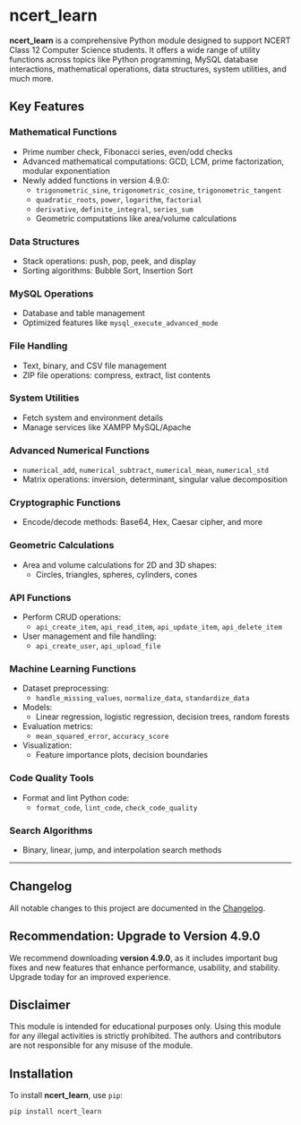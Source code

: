 # ncert_learn

**ncert_learn** is a comprehensive Python module designed to support NCERT Class 12 Computer Science students. It offers a wide range of utility functions across topics like Python programming, MySQL database interactions, mathematical operations, data structures, system utilities, and much more.

## Key Features

### **Mathematical Functions**
- Prime number check, Fibonacci series, even/odd checks
- Advanced mathematical computations: GCD, LCM, prime factorization, modular exponentiation
- Newly added functions in version 4.9.0:
  - `trigonometric_sine`, `trigonometric_cosine`, `trigonometric_tangent`
  - `quadratic_roots`, `power`, `logarithm`, `factorial`
  - `derivative`, `definite_integral`, `series_sum`
  - Geometric computations like area/volume calculations

### **Data Structures**
- Stack operations: push, pop, peek, and display
- Sorting algorithms: Bubble Sort, Insertion Sort

### **MySQL Operations**
- Database and table management
- Optimized features like `mysql_execute_advanced_mode`

### **File Handling**
- Text, binary, and CSV file management
- ZIP file operations: compress, extract, list contents

### **System Utilities**
- Fetch system and environment details
- Manage services like XAMPP MySQL/Apache

### **Advanced Numerical Functions**
- `numerical_add`, `numerical_subtract`, `numerical_mean`, `numerical_std`
- Matrix operations: inversion, determinant, singular value decomposition

### **Cryptographic Functions**
- Encode/decode methods: Base64, Hex, Caesar cipher, and more

### **Geometric Calculations**
- Area and volume calculations for 2D and 3D shapes:
  - Circles, triangles, spheres, cylinders, cones

### **API Functions**
- Perform CRUD operations:
  - `api_create_item`, `api_read_item`, `api_update_item`, `api_delete_item`
- User management and file handling:
  - `api_create_user`, `api_upload_file`

### **Machine Learning Functions**
- Dataset preprocessing:
  - `handle_missing_values`, `normalize_data`, `standardize_data`
- Models:
  - Linear regression, logistic regression, decision trees, random forests
- Evaluation metrics:
  - `mean_squared_error`, `accuracy_score`
- Visualization:
  - Feature importance plots, decision boundaries

### **Code Quality Tools**
- Format and lint Python code:
  - `format_code`, `lint_code`, `check_code_quality`

### **Search Algorithms**
- Binary, linear, jump, and interpolation search methods

---



## Changelog  

All notable changes to this project are documented in the [Changelog](CHANGELOG.md).  

## Recommendation: Upgrade to Version 4.9.0

We recommend downloading **version 4.9.0**, as it includes important bug fixes and new features that enhance performance, usability, and stability. Upgrade today for an improved experience.

## Disclaimer
This module is intended for educational purposes only. Using this module for any illegal activities is strictly prohibited. The authors and contributors are not responsible for any misuse of the module.

## Installation

To install **ncert_learn**, use `pip`:

```bash
pip install ncert_learn
